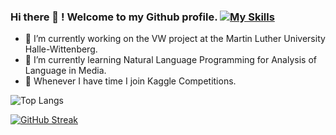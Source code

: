 ### Hi there 👋 ! Welcome to my Github profile.       [![My Skills](https://skillicons.dev/icons?i=linkedin)](https://www.linkedin.com/in/annaverbytska/)

- 🔭 I’m currently working on the VW project at the Martin Luther University Halle-Wittenberg. 
- 🌱 I’m currently learning Natural Language Programming for Analysis of Language in Media. 
- 👯 Whenever I have time I join Kaggle Competitions. 

![Top Langs](https://github-readme-stats.vercel.app/api/top-langs/?username=alfonrodrisimon&layout=compact)

[![GitHub Streak](http://github-readme-streak-stats.herokuapp.com?user=AnnaVerbytska&theme=gruvbox_duo&mode=weekly)](https://git.io/streak-stats)
